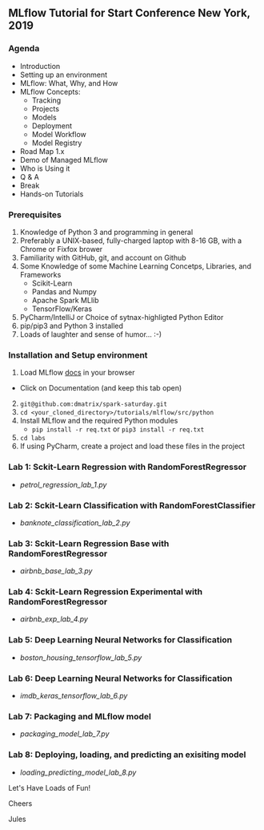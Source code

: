 
## MLflow Tutorial for Start Conference New York, 2019

### Agenda
 * Introduction
 * Setting up an environment
 * MLflow: What, Why, and How
  * MLflow Concepts: 
    * Tracking
    * Projects
    * Models
    * Deployment
    * Model Workflow
    * Model Registry
  * Road Map 1.x
  * Demo of Managed MLflow
  * Who is Using it
 * Q & A
 * Break
 * Hands-on Tutorials
 
### Prerequisites 
1. Knowledge of Python 3 and programming in general
2. Preferably a UNIX-based, fully-charged laptop with 8-16 GB, with a Chrome or Fixfox brower
3. Familiarity with GitHub, git, and account on Github
4. Some Knowledge of some Machine Learning Concetps, Libraries, and Frameworks 
     * Scikit-Learn
     * Pandas and Numpy
     * Apache Spark MLlib
     * TensorFlow/Keras
5. PyCharm/IntelliJ or Choice of sytnax-highligted Python Editor
6. pip/pip3 and Python 3 installed
7. Loads of laughter and sense of humor... :-)

### Installation and Setup environment

1. Load MLflow [docs](https://mlflow.org) in your browser
 * Click on Documentation (and keep this tab open)
2. `git@github.com:dmatrix/spark-saturday.git`
3. `cd <your_cloned_directory>/tutorials/mlflow/src/python`
4. Install MLflow and the required Python modules 
    * `pip install -r req.txt` or `pip3 install -r req.txt`
5. `cd labs`
6. If using PyCharm, create a project and load these files in the project

### Lab 1: Sckit-Learn Regression with RandomForestRegressor 
 * _petrol_regression_lab_1.py_
### Lab 2: Sckit-Learn Classification with RandomForestClassifier
 * _banknote_classification_lab_2.py_
### Lab 3: Sckit-Learn Regression Base with RandomForestRegressor 
 * _airbnb_base_lab_3.py_
### Lab 4: Sckit-Learn Regression Experimental with RandomForestRegressor 
 * _airbnb_exp_lab_4.py_
### Lab 5: Deep Learning Neural Networks for Classification
* _boston_housing_tensorflow_lab_5.py_
### Lab 6: Deep Learning Neural Networks for Classification
* _imdb_keras_tensorflow_lab_6.py_
### Lab 7: Packaging and MLflow model
* _packaging_model_lab_7.py_
### Lab 8: Deploying, loading, and predicting an exisiting model 
* _loading_predicting_model_lab_8.py_

Let's Have Loads of Fun!

Cheers

Jules
